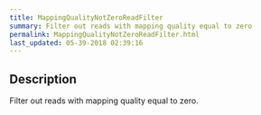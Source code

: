 ```yaml
---
title: MappingQualityNotZeroReadFilter
summary: Filter out reads with mapping quality equal to zero
permalink: MappingQualityNotZeroReadFilter.html
last_updated: 05-39-2018 02:39:16
---
```



## Description

Filter out reads with mapping quality equal to zero.

